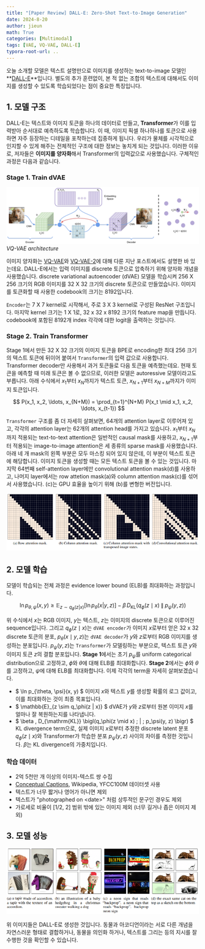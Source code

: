 ```yaml
---
title: "[Paper Review] DALL-E: Zero-Shot Text-to-Image Generation"
date: 2024-8-20
author: jieun
math: True
categories: [Multimodal]
tags: [VAE, VQ-VAE, DALL-E]
typora-root-url: ..
---
```


오늘 소개할 모델은 텍스트 설명만으로 이미지를 생성하는 text-to-image 모델인 **[DALL-E](https://arxiv.org/pdf/2102.12092)**입니다. 별도의 추가 훈련없이, 본 적 없는 조합의 텍스트에 대해서도 이미지를 생성할 수 있도록 학습되었다는 점이 중요한 특징입니다.

## 1. 모델 구조

DALL-E는 텍스트와 이미지 토큰을 하나의 데이터로 만들고, **Transformer**가 이를 입력받아 순서대로 예측하도록 학습합니다. 이 때, 이미지 픽셀 하나하나를 토큰으로 사용하면 자주 등장하는 디테일을 포착하는데 집중하게 됩니다. 우리가 물체를 시각적으로 인지할 수 있게 해주는 전체적인 구조에 대한 정보는 놓치게 되는 것입니다. 이러한 이유로, 저자들은 **이미지를 양자화**해서 Transformer의 입력값으로 사용했습니다. 구체적인 과정은 다음과 같습니다.

### Stage 1. Train dVAE

![](/assets/img/diffusion/vqvae.png)
_VQ-VAE architecture_

이미지 양자화는 [VQ-VAE](https://jieun121070.github.io/posts/VQ-VAE-Vector-Quantised-Variational-AutoEncoder/)와 [VQ-VAE-2](https://jieun121070.github.io/posts/VQ-VAE-2/)에 대해 다룬 지난 포스트에서도 설명한 바 있는데요. DALL-E에서는 입력 이미지를 discrete 토큰으로 압축하기 위해 양자화 개념을 사용했습니다. discrete variational autoencoder (dVAE) 모델을 학습시켜 256 X 256 크기의 RGB 이미지를 32 X 32 크기의 discrete 토큰으로 만들었습니다. 이미지를 토큰화할 때 사용한 codebook의 크기는 8192입니다.

`Encoder`는 7 X 7 kernel로 시작해서, 주로 3 X 3 kernel로 구성된 ResNet 구조입니다. 마지막 kernel 크기는 1 X 1로, 32 x 32 x 8192 크기의 feature map을 만듭니다. codebook에 포함된 8192개 index 각각에 대한 logit을 출력하는 것입니다.

### Stage 2. Train Transformer

Stage 1에서 만든 32 X 32 크기의 이미지 토큰을 BPE로 encoding한 최대 256 크기의 텍스트 토큰에 뒤이어 붙여서 `Transformer`의 입력 값으로 사용합니다. Transformer decoder만 사용해서 과거 토큰들로 다음 토큰을 예측했는데요. 현재 토큰을 예측할 때 미래 토큰은 볼 수 없으므로, 이러한 모델은 autoressive 모델이라고도 부릅니다. 아래 수식에서 $x_1$부터 $x_{N}$까지가 텍스트 토큰, $x_{N+1}$부터 $x_{N+M}$까지가 이미지 토큰입니다.

$$ P(x_1, x_2, \ldots, x_{N+M}) = \prod_{t=1}^{N+M} P(x_t \mid x_1, x_2, \ldots, x_{t-1}) $$

`Transformer` 구조를 좀 더 자세히 살펴보면, 64개의 attention layer로 이루어져 있고, 각각의 attention layer는 62개의 attention head를 가지고 있습니다. $x_1$부터 $x_{N}$까지 적용되는 text-to-text attention은 일반적인 causal mask를 사용하고, $x_{N+1}$부터 적용되는 image-to-image attention은 세 종류의 sparse mask를 사용했습니다. 아래 네 개 mask의 왼쪽 부분은 모두 마스킹 되어 있지 않은데, 이 부분이 텍스트 토큰에 해당합니다. 이미지 토큰을 생성할 때는 모든 텍스트 토큰을 볼 수 있는 것입니다. 마지막 64번째 self-attention layer에만 convolutional attention mask(d)를 사용하고, 나머지 layer에서는 row attetion mask(a)와 column attention mask(c)를 섞어서 사용했습니다. (c)는 GPU 효율을 높이기 위해 (b)를 변형한 버전입니다.

![](/assets/img/diffusion/sparse_att.png)

## 2. 모델 학습

모델이 학습되는 전체 과정은 evidence lower bound (ELB)를 최대화하는 과정입니다.

$$\ln p_{\theta, \psi}(x, y) \ge \mathbb{E}_{z \sim q_\phi(z|x)} \left[\ln p_\theta(x | y, z) \right] - \beta \, D_{\mathrm{KL}} \bigl(q_\phi(z \mid x) \; \| \; p_\psi(y, z) \bigr)$$

위 수식에서 $x$는 RGB 이미지, $y$는 텍스트, $z$는 이미지의 discrete 토큰으로 이루어진 sequence입니다. 그리고 $q_\phi(z \mid x)$는 `dVAE encoder`가 이미지 $x$로부터 얻은 32 x 32 discrete 토큰의 분포, $p_\theta(x \mid y, z)$는 `dVAE decoder`가 $y$와 $z$로부터 RGB 이미지를 생성하는 분포입니다. $p_\psi(y, z)$는 `Transformer`가 모델링하는 부분으로, 텍스트 토큰 $y$와 이미지 토큰 $z$의 결합 분포입니다. **Stage 1**에서는 초기 $p_\psi$를 uniform categorical distribution으로 고정하고, $\phi$와 $\theta$에 대해 ELB를 최대화합니다. **Stage 2**에서는 $\phi$와 $\theta$를 고정하고, $\psi$에 대해 ELB를 최대화합니다. 이제 각각의 term을 자세히 살펴보겠습니다.

- $ \ln p_{\theta, \psi}(x, y) $ 이미지 $x$와 텍스트 $y$를 생성할 확률의 로그 값이고, 이를 최대화하는 것이 최종 목표입니다.
- $ \mathbb{E}\_{z \sim q_\phi(z | x)} $ dVAE가 $y$와 $z$로부터 원본 이미지 $x$를 얼마나 잘 복원하는지를 나타냅니다.
- $ \beta \, D_{\mathrm{KL}} \bigl(q_\phi(z \mid x) \; \| \; p_\psi(y, z) \bigr) $ KL divergence term으로, 실제 이미지 $x$로부터 추정한 discrete latent 분포 $q_\phi(z \mid x)$와 Transformer가 학습한 분포 $p_\psi(y, z)$ 사이의 차이를 측정한 것입니다. $\beta$는 KL divergence의 가중치입니다.

### 학습 데이터

- 2억 5천만 개 이상의 이미지-텍스트 쌍 수집
- [Conceptual Captions](https://ai.google.com/research/ConceptualCaptions/), Wikipedia, YFCC100M 데이터셋 사용
- 텍스트가 너무 짧거나 영어가 아니면 제외
- 텍스트가 "photographed on \<date>" 처럼 상투적인 문구인 경우도 제외
- 가로세로 비율이 [1/2, 2] 범위 밖에 있는 이미지 제외 (너무 길거나 좁은 이미지 제외)

## 3. 모델 성능

![](/assets/img/diffusion/dalle_result.png)

위 이미지들은 DALL-E로 생성한 것입니다. 동물과 아코디언이라는 서로 다른 개념을 자연스러운 형태로 결합하거나, 동물을 의인화 하거나, 텍스트를 그리는 등의 지시를 잘 수행한 것을 확인할 수 있습니다.
